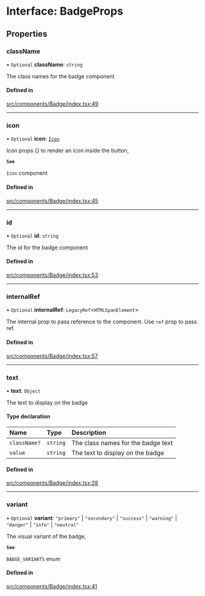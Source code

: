 # Interface: BadgeProps

## Properties

### className

• `Optional` **className**: `string`

The class names for the badge component

#### Defined in

[src/components/Badge/index.tsx:49](https://github.com/emranffl/next-core-ui/blob/34617b4/src/components/Badge/index.tsx#L49)

___

### icon

• `Optional` **icon**: [`Icon`](../modules.md#icon)

Icon props {} to render an icon inside the button,

**`See`**

`Icon` component

#### Defined in

[src/components/Badge/index.tsx:45](https://github.com/emranffl/next-core-ui/blob/34617b4/src/components/Badge/index.tsx#L45)

___

### id

• `Optional` **id**: `string`

The id for the badge component

#### Defined in

[src/components/Badge/index.tsx:53](https://github.com/emranffl/next-core-ui/blob/34617b4/src/components/Badge/index.tsx#L53)

___

### internalRef

• `Optional` **internalRef**: `LegacyRef`<`HTMLSpanElement`\>

The internal prop to pass reference to the component. Use `ref` prop to pass ref.

#### Defined in

[src/components/Badge/index.tsx:57](https://github.com/emranffl/next-core-ui/blob/34617b4/src/components/Badge/index.tsx#L57)

___

### text

• **text**: `Object`

The text to display on the badge

#### Type declaration

| Name | Type | Description |
| :------ | :------ | :------ |
| `className?` | `string` | The class names for the badge text |
| `value` | `string` | The text to display on the badge |

#### Defined in

[src/components/Badge/index.tsx:28](https://github.com/emranffl/next-core-ui/blob/34617b4/src/components/Badge/index.tsx#L28)

___

### variant

• `Optional` **variant**: ``"primary"`` \| ``"secondary"`` \| ``"success"`` \| ``"warning"`` \| ``"danger"`` \| ``"info"`` \| ``"neutral"``

The visual variant of the badge,

**`See`**

`BADGE_VARIANTS` enum

#### Defined in

[src/components/Badge/index.tsx:41](https://github.com/emranffl/next-core-ui/blob/34617b4/src/components/Badge/index.tsx#L41)
